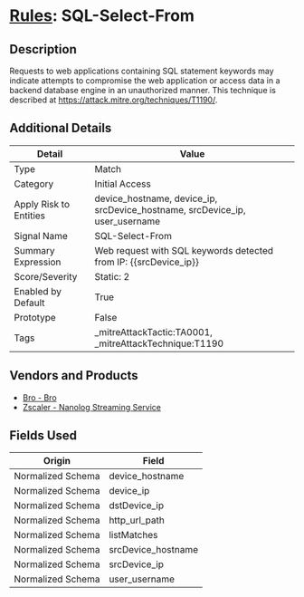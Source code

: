 # [Rules](README.md): SQL-Select-From

## Description
Requests to web applications containing SQL statement keywords may indicate attempts to compromise the web application or access data in a backend database engine in an unauthorized manner. This technique is described at https://attack.mitre.org/techniques/T1190/.

## Additional Details
|Detail|Value|
|----|----|
|Type|Match|
|Category|Initial Access|
|Apply Risk to Entities|device_hostname, device_ip, srcDevice_hostname, srcDevice_ip, user_username|
|Signal Name|SQL-Select-From|
|Summary Expression|Web request with SQL keywords detected from IP: {{srcDevice_ip}}|
|Score/Severity|Static: 2|
|Enabled by Default|True|
|Prototype|False|
|Tags|_mitreAttackTactic:TA0001, _mitreAttackTechnique:T1190|
## Vendors and Products
- [Bro - Bro](../products/37C866BF-72E1-470A-9072-EDB908F56951.md)
- [Zscaler - Nanolog Streaming Service](../products/6299d728-14f7-455e-85c5-ea8ec65a654a.md)


## Fields Used

|Origin|Field|
|----|----|
|Normalized Schema|device_hostname|
|Normalized Schema|device_ip|
|Normalized Schema|dstDevice_ip|
|Normalized Schema|http_url_path|
|Normalized Schema|listMatches|
|Normalized Schema|srcDevice_hostname|
|Normalized Schema|srcDevice_ip|
|Normalized Schema|user_username|


